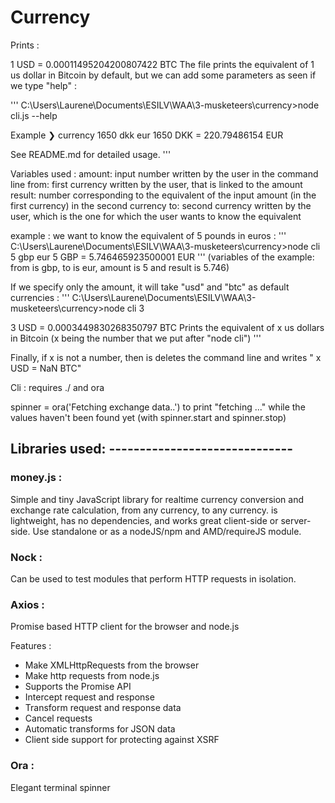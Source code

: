 # Currency 

Prints : 

1 USD = 0.00011495204200807422 BTC
The file prints the equivalent of 1 us dollar in Bitcoin by default, but we can add some parameters as seen if we type "help" : 

'''
C:\Users\Laurene\Documents\ESILV\WAA\3-musketeers\currency>node cli.js --help

  Example
    ❯ currency 1650 dkk eur
    1650 DKK = 220.79486154 EUR

  See README.md for detailed usage.
'''

Variables used : 
amount: input number written by the user in the command line
from: first currency written by the user, that is linked to the amount
result: number corresponding to the equivalent of the input amount (in the first currency) in the second currency
to: second currency written by the user, which is the one for which the user wants to know the equivalent


example : we want to know the equivalent of 5 pounds in euros : 
'''
C:\Users\Laurene\Documents\ESILV\WAA\3-musketeers\currency>node cli 5 gbp eur
5 GBP = 5.746465923500001 EUR
'''
(variables of the example: from is gbp, to is eur, amount is 5 and result is 5.746)

If we specify only the amount, it will take "usd" and "btc" as default currencies : 
'''
C:\Users\Laurene\Documents\ESILV\WAA\3-musketeers\currency>node cli 3

3 USD = 0.0003449830268350797 BTC
 Prints the equivalent of x us dollars in Bitcoin (x being the number that we put after "node cli")
'''


Finally, if x is not a number, then is deletes the command line and writes " x USD = NaN BTC"

Cli : requires ./ and ora

spinner = ora('Fetching exchange data..') to print "fetching ..." while the values haven't been found yet (with spinner.start and spinner.stop)


## Libraries used: ------------------------------

### money.js :  
Simple and tiny JavaScript library for realtime currency conversion and exchange rate calculation, from any currency, to any currency. 
is lightweight, has no dependencies, and works great client-side or server-side. Use standalone or as a nodeJS/npm and AMD/requireJS module.

### Nock :
Can be used to test modules that perform HTTP requests in isolation.

### Axios : 
Promise based HTTP client for the browser and node.js

Features : 
- Make XMLHttpRequests from the browser
- Make http requests from node.js
- Supports the Promise API
- Intercept request and response
- Transform request and response data
- Cancel requests
- Automatic transforms for JSON data
- Client side support for protecting against XSRF

### Ora : 
Elegant terminal spinner
















































